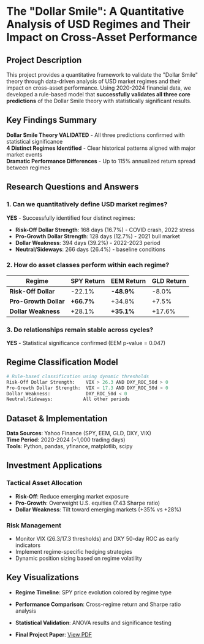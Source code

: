 # The "Dollar Smile": A Quantitative Analysis of USD Regimes and Their Impact on Cross-Asset Performance

## Project Description

This project provides a quantitative framework to validate the "Dollar Smile" theory through data-driven analysis of USD market regimes and their impact on cross-asset performance. Using 2020-2024 financial data, we developed a rule-based model that **successfully validates all three core predictions** of the Dollar Smile theory with statistically significant results.

## Key Findings Summary

**Dollar Smile Theory VALIDATED** - All three predictions confirmed with statistical significance  
**4 Distinct Regimes Identified** - Clear historical patterns aligned with major market events  
**Dramatic Performance Differences** - Up to 115% annualized return spread between regimes

## Research Questions and Answers

### 1. Can we quantitatively define USD market regimes?
**YES** - Successfully identified four distinct regimes:
- **Risk-Off Dollar Strength**: 168 days (16.7%) - COVID crash, 2022 stress
- **Pro-Growth Dollar Strength**: 128 days (12.7%) - 2021 bull market  
- **Dollar Weakness**: 394 days (39.2%) - 2022-2023 period
- **Neutral/Sideways**: 266 days (26.4%) - baseline conditions

### 2. How do asset classes perform within each regime?

| Regime | SPY Return | EEM Return | GLD Return |
|--------|------------|------------|------------|
| **Risk-Off Dollar** | -22.1% | **-48.9%** | -8.0% |
| **Pro-Growth Dollar** | **+66.7%** | +34.8% | +7.5% |
| **Dollar Weakness** | +28.1% | **+35.1%** | +17.6% |

### 3. Do relationships remain stable across cycles?
**YES** - Statistical significance confirmed (EEM p-value = 0.047)

## Regime Classification Model

```python
# Rule-based classification using dynamic thresholds
Risk-Off Dollar Strength:    VIX > 26.3 AND DXY_ROC_50d > 0
Pro-Growth Dollar Strength:  VIX < 17.3 AND DXY_ROC_50d > 0  
Dollar Weakness:             DXY_ROC_50d < 0
Neutral/Sideways:           All other periods
```

## Dataset & Implementation

**Data Sources**: Yahoo Finance (SPY, EEM, GLD, DXY, VIX)  
**Time Period**: 2020-2024 (~1,000 trading days)  
**Tools**: Python, pandas, yfinance, matplotlib, scipy

## Investment Applications

### Tactical Asset Allocation
- **Risk-Off**: Reduce emerging market exposure
- **Pro-Growth**: Overweight U.S. equities (7.43 Sharpe ratio)
- **Dollar Weakness**: Tilt toward emerging markets (+35% vs +28%)

### Risk Management
- Monitor VIX (26.3/17.3 thresholds) and DXY 50-day ROC as early indicators
- Implement regime-specific hedging strategies
- Dynamic position sizing based on regime volatility

## Key Visualizations

- **Regime Timeline**: SPY price evolution colored by regime type
- **Performance Comparison**: Cross-regime return and Sharpe ratio analysis  
- **Statistical Validation**: ANOVA results and significance testing

- **Final Project Paper**: [View PDF](./final_report.pdf)
